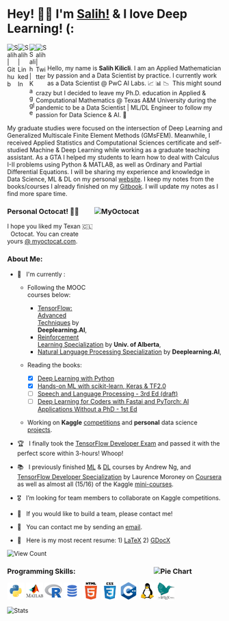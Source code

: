 # Hey! 🙋‍♂️ I'm [Salih!](https://salihkilicli.github.io/) & I love Deep Learning! (:

<a href="https://github.com/salihkilicli">
  <img align="left" alt="Salih | Github" width="25px" src="https://cdn.worldvectorlogo.com/logos/github-icon-1.svg" />
</a>
<a href="https://www.linkedin.com/in/salihkilicli/">
  <img align="left" alt="Salih | LinkedIn" width="27px" src="https://cdn3.iconfinder.com/data/icons/address-book-providers-in-black-white/512/linkedin-512.png" />
</a>
<a href="https://www.kaggle.com/math3mantic">
  <img align="left" alt="Salih | Kaggle" width="15px" src="https://www.iconbolt.com/iconsets/font-awesome-brands/kaggle.svg" />
</a>
<a href="https://twitter.com/math3mantic_">
  <img align="left" alt="Salih | Twitter" width="27px" src="https://cdn1.iconfinder.com/data/icons/social-media-circle-7/512/Circled_Twitter_svg-512.png" />
</a>

<br />
<br />

Hello, my name is **Salih Kilicli**. I am an Applied Mathematician by passion and a Data Scientist by practice. I currently work as a Data Scientist @ PwC AI Labs. 📈 📊 📉 &nbsp;This might sound crazy but I decided to leave my Ph.D. education in Applied & Computational Mathematics @ Texas A&M University during the pandemic to be a Data Scientist | ML/DL Engineer to follow my passion for Data Science & AI. 🦾 &nbsp; 

My graduate studies were focused on the intersection of Deep Learning and Generalized Multiscale Finite Element Methods (GMsFEM). Meanwhile, I received  Applied Statistics and Computational Sciences certificate and self-studied Machine & Deep Learning while working as a graduate teaching assistant. As a GTA I helped my students to learn how to deal with Calculus I-II problems using Python & MATLAB, as well as Ordinary and Partial Differential Equations. I will be sharing my experience and knowledge in Data Science, ML & DL on my personal [website](https://salihkilicli.github.io/). I keep my notes from the books/courses I already finished on my [Gitbook](https://salihkilicli.gitbook.io/notes/). I will update my notes as I find more spare time.
<!--and my [Medium](https://medium.com/@math3mantic) account.-->

### Personal Octocat! 🐙🐱 <img align="right" alt="MyOctocat" height =" 300px" width="300px" src="https://github.com/salihkilicli/salihkilicli/blob/master/octocat.png" />

I hope you liked my Texan 🇨🇱 &nbsp; Octocat. You can create yours [@ myoctocat.com](https://myoctocat.com/).

### About Me:

- 📖  &nbsp; I'm currently :
  - Following the MOOC courses below:
    - [TensorFlow: Advanced Techniques](https://www.coursera.org/specializations/tensorflow-advanced-techniques?) by __Deeplearning.AI__,
    - [Reinforcement Learning Specialization](https://www.coursera.org/specializations/reinforcement-learning) by __Univ. of Alberta__,
    - [Natural Language Processing Specialization](https://www.coursera.org/specializations/natural-language-processing?) by __Deeplearning.AI__,
  
  - Reading the books:
    - [x] [Deep Learning with Python](https://www.manning.com/books/deep-learning-with-python)
    - [x] [Hands-on ML with scikit-learn, Keras & TF2.0](https://www.amazon.com/Hands-Machine-Learning-Scikit-Learn-TensorFlow/dp/1492032646)
    - [ ] [Speech and Language Processing - 3rd Ed (draft)](https://web.stanford.edu/~jurafsky/slp3/ed3book_dec302020.pdf)
    - [ ] [Deep Learning for Coders with Fastai and PyTorch: AI Applications Without a PhD - 1st Ed](https://www.amazon.com/gp/product/1492045527/ref=ppx_yo_dt_b_asin_title_o02_s00?ie=UTF8&psc=1)
   
  - Working on __Kaggle__ [competitions](https://www.kaggle.com/competitions) and __personal__ data science [projects](https://salihkilicli.github.io/index.html#projects).

- 🏆  &nbsp; I finally took the [TensorFlow Developer Exam](https://pdf.credential.net/n4kxxhvg.pdf) and passed it with the perfect score within 3-hours! Whoop!  
- 📚  &nbsp; I previously finished [ML](https://www.coursera.org/account/accomplishments/records/E2EHKPQW7DYF) & [DL](https://www.coursera.org/account/accomplishments/specialization/JBUU2DMS9344) courses by Andrew Ng, and [TensorFlow Developer Specialization](https://www.coursera.org/account/accomplishments/professional-cert/Q9FVEBDQ8335) by Laurence Moroney on [Coursera](https://www.coursera.org) as well as almost all (15/16) of the Kaggle [mini-courses](https://www.kaggle.com/learn/overview).
- 🎖 &nbsp; I’m looking for team members to collaborate on Kaggle competitions.
- 🙏 &nbsp; If you would like to build a team, please contact me!
- 📨 &nbsp; You can contact me by sending an [email](mrsalihkilicli@gmail.com).
- 📑 &nbsp; Here is my most recent resume: 1) [LaTeX](https://github.com/salihkilicli/salihkilicli/blob/master/Salih-Kilicli_TeX-Resume_Oc1_2020.pdf) 
                                           2) [GDocX](https://docs.google.com/document/d/1963UKJ9Nf_59HDKpltnhmTcUxd33oKk4upkKSmhc4kA/edit?ts=5f4fcffd)

![View Count](https://gpvc.arturio.dev/salihkilicli)

### Programming Skills:  <img align='right' src="https://github.com/salihkilicli/salihkilicli/blob/master/Experience.png" alt="Pie Chart" width="32%">

<code><img height="40" src="https://raw.githubusercontent.com/github/explore/80688e429a7d4ef2fca1e82350fe8e3517d3494d/topics/python/python.png"></code>
<code><img height="40" src="https://raw.githubusercontent.com/github/explore/80688e429a7d4ef2fca1e82350fe8e3517d3494d/topics/matlab/matlab.png"></code>
<code><img height="40" src="https://raw.githubusercontent.com/github/explore/80688e429a7d4ef2fca1e82350fe8e3517d3494d/topics/r/r.png"></code>
<code><img height="40" src="https://raw.githubusercontent.com/github/explore/80688e429a7d4ef2fca1e82350fe8e3517d3494d/topics/sql/sql.png"></code>
<code><img height="40" src="https://raw.githubusercontent.com/github/explore/80688e429a7d4ef2fca1e82350fe8e3517d3494d/topics/html/html.png"></code>
<code><img height="40" src="https://raw.githubusercontent.com/github/explore/80688e429a7d4ef2fca1e82350fe8e3517d3494d/topics/css/css.png"></code>
<code><img height="40" src="https://raw.githubusercontent.com/github/explore/80688e429a7d4ef2fca1e82350fe8e3517d3494d/topics/cpp/cpp.png"></code>
<code><img height="40" src="https://raw.githubusercontent.com/github/explore/80688e429a7d4ef2fca1e82350fe8e3517d3494d/topics/linux/linux.png"></code>
<code><img height="40" src="https://raw.githubusercontent.com/github/explore/80688e429a7d4ef2fca1e82350fe8e3517d3494d/topics/latex/latex.png"></code>
<!--<code><img height="40" src="https://raw.githubusercontent.com/github/explore/80688e429a7d4ef2fca1e82350fe8e3517d3494d/topics/git/git.png"></code>-->

<img align='left' src="https://github-readme-stats.vercel.app/api?username=salihkilicli&show_icons=true&title_color=fff&icon_color=79ff97&text_color=9f9f9f&bg_color=151515" alt="Stats" width="62%">


